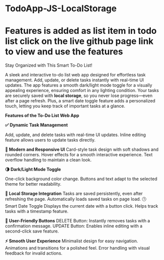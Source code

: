 # TodoApp-JS-LocalStorage


# Features is added as list item in todo list click on the live github page link to view and use the features




Stay Organized with This Smart To-Do List!

A sleek and interactive to-do list web app designed for effortless task management. Add, update, or delete tasks instantly with real-time UI updates. The app features a smooth dark/light mode toggle for a visually appealing experience, ensuring comfort in any lighting condition. Your tasks are securely saved with **local storage**, so you never lose progress—even after a page refresh. Plus, a smart date toggle feature adds a personalized touch, letting you keep track of important tasks at a glance.



**Features of the To-Do List Web App**

**✅ Dynamic Task Management**

Add, update, and delete tasks with real-time UI updates.
Inline editing feature allows users to update tasks directly.

**🎨 Modern and Responsive UI**
Card-style task design with soft shadows and rounded corners.
Hover effects for a smooth interactive experience.
Text overflow handling to maintain a clean look.

**🌗 Dark/Light Mode Toggle**

One-click background color change.
Buttons and text adapt to the selected theme for better readability.

**💾 Local Storage Integration**
Tasks are saved persistently, even after refreshing the page.
Automatically loads saved tasks on page load.
🕒 Smart Date Toggle
Displays the current date with a button click.
Helps track tasks with a timestamp feature.

**🔄 User-Friendly Buttons**
DELETE Button: Instantly removes tasks with a confirmation message.
UPDATE Button: Enables inline editing with a second-click save feature.

**⚡ Smooth User Experience**
Minimalist design for easy navigation.
Animations and transitions for a polished feel.
Error handling with visual feedback for invalid actions.
